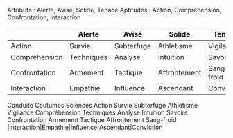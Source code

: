 Attributs : Alerte, Avisé, Solide, Tenace
Aptitudes : Action, Compréhension, Confrontation, Interaction

| |Alerte|Avisé|Solide|Tenace|
|---|---|---|---|---|
|Action|Survie|Subterfuge|Athlétisme|Vigilance|
|Compréhension|Techniques|Analyse|Intuition|Savoirs|
|Confrontation|Armement|Tactique|Affrontement|Sang-froid|
|Interaction|Empathie|Influence|Ascendant|Conviction|

Conduite
Coutumes
Sciences
Action
Survie
Subterfuge
Athlétisme
Vigilance
Compréhension
Techniques
Analyse
Intuition
Savoirs
Confrontation
Armement
Tactique
Affrontement
Sang-froid
|Interaction|Empathie|Influence|Ascendant|Conviction